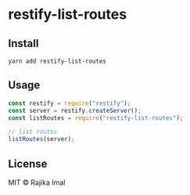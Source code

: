 # restify-list-routes

## Install

```
yarn add restify-list-routes
```

## Usage

```js
const restify = require("restify");
const server = restify.createServer();
const listRoutes = require("restify-list-routes");

// list routes
listRoutes(server);
```

## License

MIT © Rajika Imal